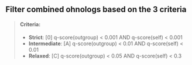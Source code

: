 ## Filter combined ohnologs based on the 3 criteria

> #### Criteria: 
> * **Strict**:  [0] q-score(outgroup) < 0.001 AND q-score(self) < 0.001
> * **Intermediate**:       [A] q-score(outgroup) < 0.01 AND q-score(self) < 0.01
> * **Relaxed**: [C] q-score(outgroup) < 0.05 AND q-score(self) < 0.3
>
